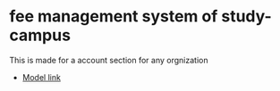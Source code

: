 # fee management system of study-campus

This is made for a account section for any orgnization

- [Model link](https://app.eraser.io/workspace/aoVBJoopqQdbjY1vStu8?origin=share)
